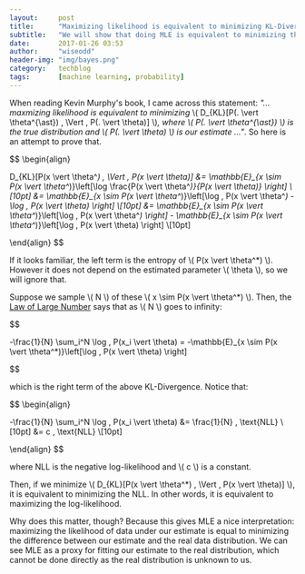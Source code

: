 ```yaml
---
layout:     post
title:      "Maximizing likelihood is equivalent to minimizing KL-Divergence"
subtitle:   "We will show that doing MLE is equivalent to minimizing the KL-Divergence between the estimator and the true distribution."
date:       2017-01-26 03:53
author:     "wiseodd"
header-img: "img/bayes.png"
category:   techblog
tags:       [machine learning, probability]
---
```


When reading Kevin Murphy's book, I came across this statement: _"... maxmizing likelihood is equivalent to minimizing_ \\( D_{KL}[P(. \vert \theta^{\ast}) \, \Vert \, P(. \vert \theta)] \\)_, where \\( P(. \vert \theta^{\ast}) \\) is the true distribution and \\( P(. \vert \theta) \\) is our estimate ..."_. So here is an attempt to prove that.

$$ \begin{align}

D_{KL}[P(x \vert \theta^*) \, \Vert \, P(x \vert \theta)] &= \mathbb{E}_{x \sim P(x \vert \theta^*)}\left[\log \frac{P(x \vert \theta^*)}{P(x \vert \theta)} \right] \\[10pt]
        &= \mathbb{E}_{x \sim P(x \vert \theta^*)}\left[\log \, P(x \vert \theta^*) - \log \, P(x \vert \theta) \right] \\[10pt]
        &= \mathbb{E}_{x \sim P(x \vert \theta^*)}\left[\log \, P(x \vert \theta^*) \right] - \mathbb{E}_{x \sim P(x \vert \theta^*)}\left[\log \, P(x \vert \theta) \right] \\[10pt]

\end{align} $$

If it looks familiar, the left term is the entropy of \\( P(x \vert \theta^*) \\). However it does not depend on the estimated parameter \\( \theta \\), so we will ignore that.

Suppose we sample \\( N \\) of these \\( x \sim P(x \vert \theta^*) \\). Then, the [Law of Large Number](https://en.wikipedia.org/wiki/Law_of_large_numbers) says that as \\( N \\) goes to infinity:

$$

-\frac{1}{N} \sum_i^N \log \, P(x_i \vert \theta) = -\mathbb{E}_{x \sim P(x \vert \theta^*)}\left[\log \, P(x \vert \theta) \right]

$$

which is the right term of the above KL-Divergence. Notice that:

$$ \begin{align}

-\frac{1}{N} \sum_i^N \log \, P(x_i \vert \theta) &= \frac{1}{N} \, \text{NLL} \\[10pt]
                                                  &= c \, \text{NLL} \\[10pt]

\end{align} $$

where NLL is the negative log-likelihood and \\( c \\) is a constant.

Then, if we minimize \\( D_{KL}[P(x \vert \theta^*) \, \Vert \, P(x \vert \theta)] \\), it is equivalent to minimizing the NLL. In other words, it is equivalent to maximizing the log-likelihood.

Why does this matter, though? Because this gives MLE a nice interpretation: maximizing the likelihood of data under our estimate is equal to minimizing the difference between our estimate and the real data distribution. We can see MLE as a proxy for fitting our estimate to the real distribution, which cannot be done directly as the real distribution is unknown to us.